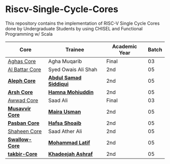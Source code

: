 # Riscv-Single-Cycle-Cores
This repository contains the implementation of RISC-V Single Cycle Cores done by Undergraduate Students by using CHISEL and Functional Programming w/ Scala

| Core  | Trainee  | Academic Year  | Batch  |
|---|---|---|---|
| [Aghas Core](https://github.com/samadpls/Riscv-Single-Cycle-Cores/tree/main/Aghaas-Core)  | Agha Muqarib  | Final  |  03 |
| [Al Battar Core](https://github.com/syedowaisalishah/Riscv-Single-Cycle-Cores/tree/main/Al%20Battar)  | Syed Owais Ali Shah  | 2nd  |  05 |
| [**Aleph Core**](https://github.com/samadpls/Riscv-Single-Cycle-Cores/tree/main/Aleph-Core)  | [**Abdul Samad Siddiqui**](https://github.com/samadpls)  |  2nd | 05  |
| [**Arsh Core**](https://github.com/hamnamohi/Riscv-Single-Cycle-Cores/tree/main/Arsh-Core)  | [**Hamna Mohiuddin**](https://github.com/hamnamohi) |  2nd | 05  |
| [Awwad Core](https://github.com/samadpls/Riscv-Single-Cycle-Cores/tree/main/Awwad-Core)  | Saad Ali  |  Final | 03  |
| [**Musavvir Core**](https://github.com/Myrausman/Riscv-Single-Cycle-Cores/tree/main/Musavvir-Core) | [**Maira Usman**](https://github.com/Myrausman)  |  2nd | 05  |
| [**Pasban Core**](https://github.com/Hafsa-shoaib989/Riscv-Single-Cycle-Cores/tree/main/Pasban-Core) | [**Hafsa Shoaib**](https://github.com/Hafsa-shoaib989) | 2nd | 05 |
| [Shaheen Core](https://github.com/saadali05/Riscv-Single-Cycle-Cores/tree/main/Shaheen-core(V2))  | Saad Ather Ali| 2nd  |  05 |
| [**Swallow-Core**](https://github.com/latifbhatti/Riscv-Single-Cycle-Cores)  | [**Mohammad Latif**](https://github.com/latifbhatti)  |  2nd | 05  |
| [**takbir-Core**](https://github.com/KHADEEJAH123/Riscv-Single-Cycle-Core/tree/main/takbir-Core)  | [**Khadeejah Ashraf**](https://github.com/KHADEEJAH123)  |  2nd | 05  |
